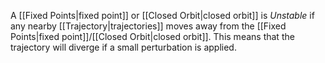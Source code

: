 A [[Fixed Points|fixed point]] or [[Closed Orbit|closed orbit]] is *Unstable* if any nearby [[Trajectory|trajectories]] moves away from the [[Fixed Points|fixed point]]/[[Closed Orbit|closed orbit]]. This means that the trajectory will diverge if a small perturbation is applied. 